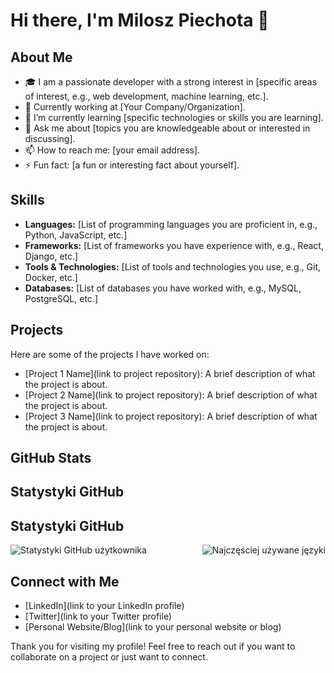 # Hi there, I'm Milosz Piechota 👋

## About Me

- 🎓 I am a passionate developer with a strong interest in [specific areas of interest, e.g., web development, machine learning, etc.].
- 💼 Currently working at [Your Company/Organization].
- 🌱 I’m currently learning [specific technologies or skills you are learning].
- 💬 Ask me about [topics you are knowledgeable about or interested in discussing].
- 📫 How to reach me: [your email address].
- ⚡ Fun fact: [a fun or interesting fact about yourself].

## Skills

- **Languages:** [List of programming languages you are proficient in, e.g., Python, JavaScript, etc.]
- **Frameworks:** [List of frameworks you have experience with, e.g., React, Django, etc.]
- **Tools & Technologies:** [List of tools and technologies you use, e.g., Git, Docker, etc.]
- **Databases:** [List of databases you have worked with, e.g., MySQL, PostgreSQL, etc.]

## Projects

Here are some of the projects I have worked on:

- [Project 1 Name](link to project repository): A brief description of what the project is about.
- [Project 2 Name](link to project repository): A brief description of what the project is about.
- [Project 3 Name](link to project repository): A brief description of what the project is about.

## GitHub Stats

## Statystyki GitHub

## Statystyki GitHub

<div style="display: flex; justify-content: space-between;">
  <img src="https://github-readme-stats.vercel.app/api?username=miloszpiechota&show_icons=true&theme=gotham&cache_seconds=86400" alt="Statystyki GitHub użytkownika" style="max-width: 49%;" />
  <img src="https://github-readme-stats.vercel.app/api/top-langs/?username=miloszpiechota&layout=compact&theme=gotham&cache_seconds=86400" alt="Najczęściej używane języki" style="max-width: 49%;" />
</div>



## Connect with Me

- [LinkedIn](link to your LinkedIn profile)
- [Twitter](link to your Twitter profile)
- [Personal Website/Blog](link to your personal website or blog)

Thank you for visiting my profile! Feel free to reach out if you want to collaborate on a project or just want to connect.
